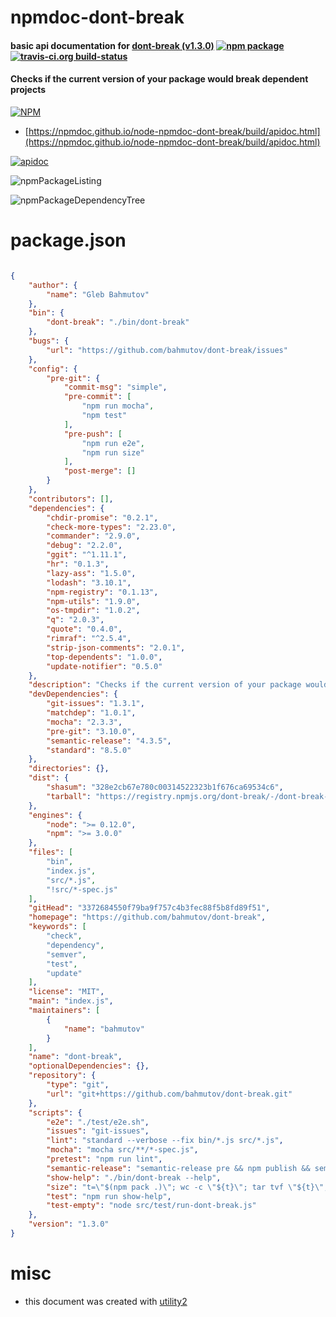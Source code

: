 # npmdoc-dont-break

#### basic api documentation for  [dont-break (v1.3.0)](https://github.com/bahmutov/dont-break)  [![npm package](https://img.shields.io/npm/v/npmdoc-dont-break.svg?style=flat-square)](https://www.npmjs.org/package/npmdoc-dont-break) [![travis-ci.org build-status](https://api.travis-ci.org/npmdoc/node-npmdoc-dont-break.svg)](https://travis-ci.org/npmdoc/node-npmdoc-dont-break)

#### Checks if the current version of your package would break dependent projects

[![NPM](https://nodei.co/npm/dont-break.png?downloads=true&downloadRank=true&stars=true)](https://www.npmjs.com/package/dont-break)

- [https://npmdoc.github.io/node-npmdoc-dont-break/build/apidoc.html](https://npmdoc.github.io/node-npmdoc-dont-break/build/apidoc.html)

[![apidoc](https://npmdoc.github.io/node-npmdoc-dont-break/build/screenCapture.buildCi.browser.%252Ftmp%252Fbuild%252Fapidoc.html.png)](https://npmdoc.github.io/node-npmdoc-dont-break/build/apidoc.html)

![npmPackageListing](https://npmdoc.github.io/node-npmdoc-dont-break/build/screenCapture.npmPackageListing.svg)

![npmPackageDependencyTree](https://npmdoc.github.io/node-npmdoc-dont-break/build/screenCapture.npmPackageDependencyTree.svg)



# package.json

```json

{
    "author": {
        "name": "Gleb Bahmutov"
    },
    "bin": {
        "dont-break": "./bin/dont-break"
    },
    "bugs": {
        "url": "https://github.com/bahmutov/dont-break/issues"
    },
    "config": {
        "pre-git": {
            "commit-msg": "simple",
            "pre-commit": [
                "npm run mocha",
                "npm test"
            ],
            "pre-push": [
                "npm run e2e",
                "npm run size"
            ],
            "post-merge": []
        }
    },
    "contributors": [],
    "dependencies": {
        "chdir-promise": "0.2.1",
        "check-more-types": "2.23.0",
        "commander": "2.9.0",
        "debug": "2.2.0",
        "ggit": "^1.11.1",
        "hr": "0.1.3",
        "lazy-ass": "1.5.0",
        "lodash": "3.10.1",
        "npm-registry": "0.1.13",
        "npm-utils": "1.9.0",
        "os-tmpdir": "1.0.2",
        "q": "2.0.3",
        "quote": "0.4.0",
        "rimraf": "^2.5.4",
        "strip-json-comments": "2.0.1",
        "top-dependents": "1.0.0",
        "update-notifier": "0.5.0"
    },
    "description": "Checks if the current version of your package would break dependent projects",
    "devDependencies": {
        "git-issues": "1.3.1",
        "matchdep": "1.0.1",
        "mocha": "2.3.3",
        "pre-git": "3.10.0",
        "semantic-release": "4.3.5",
        "standard": "8.5.0"
    },
    "directories": {},
    "dist": {
        "shasum": "328e2cb67e780c00314522323b1f676ca69534c6",
        "tarball": "https://registry.npmjs.org/dont-break/-/dont-break-1.3.0.tgz"
    },
    "engines": {
        "node": ">= 0.12.0",
        "npm": ">= 3.0.0"
    },
    "files": [
        "bin",
        "index.js",
        "src/*.js",
        "!src/*-spec.js"
    ],
    "gitHead": "3372684550f79ba9f757c4b3fec88f5b8fd89f51",
    "homepage": "https://github.com/bahmutov/dont-break",
    "keywords": [
        "check",
        "dependency",
        "semver",
        "test",
        "update"
    ],
    "license": "MIT",
    "main": "index.js",
    "maintainers": [
        {
            "name": "bahmutov"
        }
    ],
    "name": "dont-break",
    "optionalDependencies": {},
    "repository": {
        "type": "git",
        "url": "git+https://github.com/bahmutov/dont-break.git"
    },
    "scripts": {
        "e2e": "./test/e2e.sh",
        "issues": "git-issues",
        "lint": "standard --verbose --fix bin/*.js src/*.js",
        "mocha": "mocha src/**/*-spec.js",
        "pretest": "npm run lint",
        "semantic-release": "semantic-release pre && npm publish && semantic-release post",
        "show-help": "./bin/dont-break --help",
        "size": "t=\"$(npm pack .)\"; wc -c \"${t}\"; tar tvf \"${t}\"; rm \"${t}\";",
        "test": "npm run show-help",
        "test-empty": "node src/test/run-dont-break.js"
    },
    "version": "1.3.0"
}
```



# misc
- this document was created with [utility2](https://github.com/kaizhu256/node-utility2)
